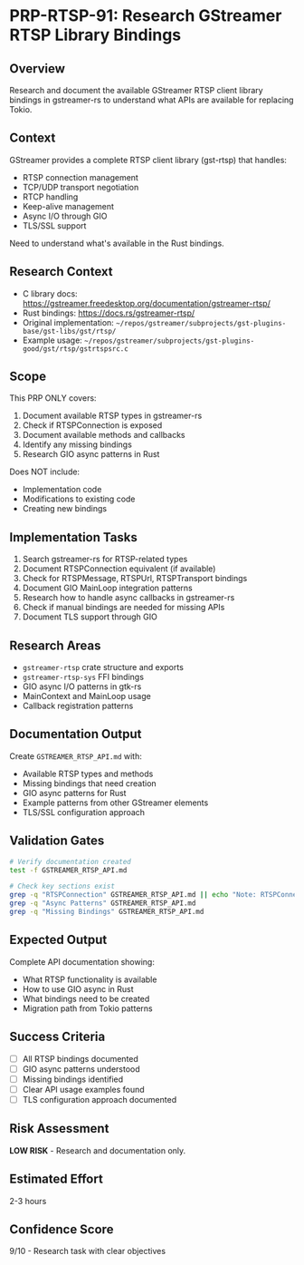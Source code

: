 # PRP-RTSP-91: Research GStreamer RTSP Library Bindings

## Overview
Research and document the available GStreamer RTSP client library bindings in gstreamer-rs to understand what APIs are available for replacing Tokio.

## Context
GStreamer provides a complete RTSP client library (gst-rtsp) that handles:
- RTSP connection management
- TCP/UDP transport negotiation
- RTCP handling
- Keep-alive management
- Async I/O through GIO
- TLS/SSL support

Need to understand what's available in the Rust bindings.

## Research Context
- C library docs: https://gstreamer.freedesktop.org/documentation/gstreamer-rtsp/
- Rust bindings: https://docs.rs/gstreamer-rtsp/
- Original implementation: `~/repos/gstreamer/subprojects/gst-plugins-base/gst-libs/gst/rtsp/`
- Example usage: `~/repos/gstreamer/subprojects/gst-plugins-good/gst/rtsp/gstrtspsrc.c`

## Scope
This PRP ONLY covers:
1. Document available RTSP types in gstreamer-rs
2. Check if RTSPConnection is exposed
3. Document available methods and callbacks
4. Identify any missing bindings
5. Research GIO async patterns in Rust

Does NOT include:
- Implementation code
- Modifications to existing code
- Creating new bindings

## Implementation Tasks
1. Search gstreamer-rs for RTSP-related types
2. Document RTSPConnection equivalent (if available)
3. Check for RTSPMessage, RTSPUrl, RTSPTransport bindings
4. Document GIO MainLoop integration patterns
5. Research how to handle async callbacks in gstreamer-rs
6. Check if manual bindings are needed for missing APIs
7. Document TLS support through GIO

## Research Areas
- `gstreamer-rtsp` crate structure and exports
- `gstreamer-rtsp-sys` FFI bindings
- GIO async I/O patterns in gtk-rs
- MainContext and MainLoop usage
- Callback registration patterns

## Documentation Output
Create `GSTREAMER_RTSP_API.md` with:
- Available RTSP types and methods
- Missing bindings that need creation
- GIO async patterns for Rust
- Example patterns from other GStreamer elements
- TLS/SSL configuration approach

## Validation Gates
```bash
# Verify documentation created
test -f GSTREAMER_RTSP_API.md

# Check key sections exist
grep -q "RTSPConnection" GSTREAMER_RTSP_API.md || echo "Note: RTSPConnection section needed"
grep -q "Async Patterns" GSTREAMER_RTSP_API.md
grep -q "Missing Bindings" GSTREAMER_RTSP_API.md
```

## Expected Output
Complete API documentation showing:
- What RTSP functionality is available
- How to use GIO async in Rust
- What bindings need to be created
- Migration path from Tokio patterns

## Success Criteria
- [ ] All RTSP bindings documented
- [ ] GIO async patterns understood
- [ ] Missing bindings identified
- [ ] Clear API usage examples found
- [ ] TLS configuration approach documented

## Risk Assessment
**LOW RISK** - Research and documentation only.

## Estimated Effort
2-3 hours

## Confidence Score
9/10 - Research task with clear objectives